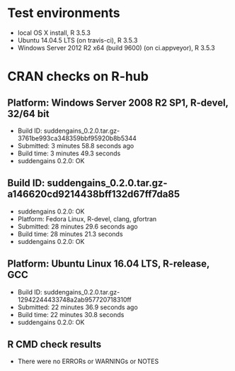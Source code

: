 # Test environments
* local OS X install, R 3.5.3
* Ubuntu 14.04.5 LTS (on travis-ci), R 3.5.3
* Windows Server 2012 R2 x64 (build 9600) (on ci.appveyor), R 3.5.3

# CRAN checks on R-hub
## Platform:	Windows Server 2008 R2 SP1, R-devel, 32/64 bit
* Build ID:	suddengains_0.2.0.tar.gz-3761be993ca348359bbf95920b8b5344
* Submitted:	3 minutes 58.8 seconds ago
* Build time:	3 minutes 49.3 seconds
* suddengains 0.2.0: OK

## Build ID:	suddengains_0.2.0.tar.gz-a146620cd9214438bff132d67ff7da85
* suddengains 0.2.0: OK
* Platform:	Fedora Linux, R-devel, clang, gfortran
* Submitted:	28 minutes 29.6 seconds ago
* Build time:	28 minutes 21.3 seconds
* suddengains 0.2.0: OK

## Platform:	Ubuntu Linux 16.04 LTS, R-release, GCC
* Build ID:	suddengains_0.2.0.tar.gz-12942244433748a2ab957720718310ff
* Submitted:	22 minutes 36.9 seconds ago
* Build time:	22 minutes 30.8 seconds
* suddengains 0.2.0: OK

## R CMD check results
* There were no ERRORs or WARNINGs or NOTES 
